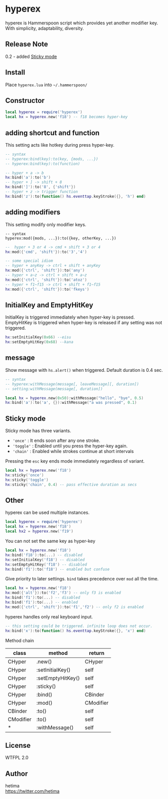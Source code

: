 
# hyperex

hyperex is Hammerspoon script which provides yet another modifier key. With simplicity, adaptability, diversity.

## Release Note
0.2 - added [Sticky mode](#sticky-mode)

## Install

Place `hyperex.lua` into `~/.hammerspoon/`

## Constructor

```lua
local hyperex = require('hyperex')
local hx = hyperex.new('f18') -- f18 becomes hyper-key
```

## adding shortcut and function

This setting acts like hotkey during press hyper-key.

```lua
-- syntax
-- hyperex:bind(key):to(key, {mods, ...})
-- hyperex:bind(key):to(function)

-- hyper + a -> b
hx:bind('a'):to('b')
-- hyper + ] -> shift + 8
hx:bind(']'):to('8', {'shift'})
-- hyper + z -> trigger function
hx:bind('z'):to(function() hs.eventtap.keyStroke({}, 'h') end)

```


## adding modifiers

This setting modify only modifier keys.

```
-- syntax
hyperex:mod({mods, ...}):to({key, otherKey, ...})
```

```lua
--  hyper + 3 or 4 -> cmd + shift + 3 or 4
hx:mod({'cmd', 'shift'}):to('3','4')

-- some special idiom
-- hyper + anyKey -> ctrl + shift + anyKey
hx:mod({'ctrl', 'shift'}):to('any')
-- hyper + a~z -> ctrl + shift + a~z
hx:mod({'ctrl', 'shift'}):to('atoz')
-- hyper + f1~f15 -> ctrl + shift + f1~f15
hx:mod({'ctrl', 'shift'}):to('fkeys')
```

## InitialKey and EmptyHitKey
InitialKey is triggered immediately when hyper-key is pressed.  
EmptyHitKey is triggered when hyper-key is released if any setting was not triggered.

```lua
hx:setInitialKey(0x66) --eisu
hx:setEmptyHitKey(0x68) --kana
```

## message
Show message with `hs.alert()` when triggered. Default duration is 0.4 sec.
```lua
-- syntax
-- hyperex:withMessage(message[, leaveMessage][, duration])
-- setting:withMessage(message[, duration])

local hx = hyperex.new(0x50):withMessage("hello", "bye", 0.5)
hx:bind('a'):to('a', {}):withMessage("a was pressed", 0.1)
```

## Sticky mode

Sticky mode has three variants.

- `'once'` : It ends soon after any one stroke.
- `'toggle'` : Enabled until you press the hyper-key again.
- `'chain'` : Enabled while strokes continue at short intervals

Pressing the `esc` key ends mode immediately regardless of variant.

```lua
local hx = hyperex.new('f18')
hx:sticky('once')
hx:sticky('toggle')
hx:sticky('chain', 0.4) -- pass effective duration as secs
```

## Other

hyperex can be used multiple instances.

```lua
local hyperex = require('hyperex')
local hx = hyperex.new('f18')
local hx2 = hyperex.new('f19')
```

You can not set the same key as hyper-key

```lua
local hx = hyperex.new('f18')
hx:bind('f18'):to(...) -- disabled
hx:setInitialKey('f18') -- disabled
hx:setEmptyHitKey('f18') -- disabled
hx:bind('f1'):to('f18') -- enabled but confuse
```

Give priority to later settings. `bind` takes precedence over `mod` all the time.
```lua
local hx = hyperex.new('f18')
hx:mod({'alt'}):to('f2','f3') -- only f3 is enabled
hx:bind('f1'):to(...) -- disabled
hx:bind('f1'):to(...) -- enabled
hx:mod({'ctrl', 'shift'}):to('f1','f2') -- only f2 is enabled 
```

hyperex handles only real keyboard input.
```lua
-- this setting could be triggered. infinite loop does not occur.
hx:bind('x'):to(function() hs.eventtap.keyStroke({}, 'x') end)
```
Method chain

| class   | method | return |
|---------|--------|--------|
|CHyper   |.new()|CHyper|
|CHyper   |:setInitialKey()|self|
|CHyper   |:setEmptyHitKey()|self|
|CHyper   |:sticky()|self|
|CHyper   |:bind()|CBinder|
|CHyper   |:mod()|CModifier|
|CBinder  |:to()|self|
|CModifier|:to()|self|
|*        |:withMessage()|self|



## License

WTFPL 2.0

## Author

hetima  
https://twitter.com/hetima
